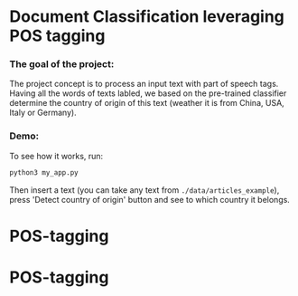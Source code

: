 # Document Classification leveraging POS tagging

### The goal of the project:
The project concept is to process an input text with part of speech tags. Having all the words of texts labled, we based on the pre-trained classifier determine the country of origin of this text (weather it is from China, USA, Italy or Germany).

### Demo:
To see how it works, run:
```bash
python3 my_app.py
```
Then insert a text (you can take any text from `./data/articles_example`), press 'Detect country of origin' button and see to which country it belongs.
# POS-tagging
# POS-tagging
